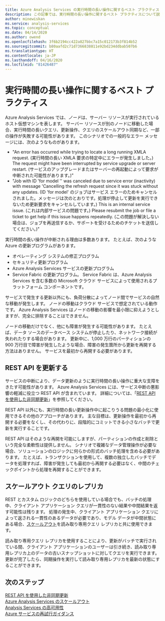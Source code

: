 ```yaml
---
title: Azure Analysis Services の実行時間の長い操作に関するベスト プラクティス | Microsoft Docs
description: この記事では、実行時間の長い操作に関するベスト プラクティスについて説明します。
author: minewiskan
ms.service: analysis-services
ms.topic: conceptual
ms.date: 04/14/2020
ms.author: owend
ms.openlocfilehash: 3f6b2194cc422a827bbc7a15c012173b3f814b52
ms.sourcegitcommit: b80aafd2c71d7366838811e92bd234ddbab507b6
ms.translationtype: HT
ms.contentlocale: ja-JP
ms.lasthandoff: 04/16/2020
ms.locfileid: "81426487"
---
```

# <a name="best-practices-for-long-running-operations"></a>実行時間の長い操作に関するベスト プラクティス

Azure Analysis Services では、*ノード*は、サーバー リソースが実行されているホスト仮想マシンを表します。 サーバー リソースが別のノードに移動した場合、実行時間の長いクエリ、更新操作、クエリのスケールアウト同期など、一部の操作が失敗する可能性があります。 このシナリオでの一般的なエラー メッセージには、次のようなものがあります。

- "An error has occurred while trying to locate a long running XMLA request. (実行時間の長い XMLA 要求の特定中にエラーが発生しました。) The request might have been interrupted by service upgrade or server restart. (サービスのアップグレードまたはサーバーの再起動によって要求が中断された可能性があります。)"
- "Job with ID '<guid>for model '<database>' was canceled due to service error (inactivity) with message 'Cancelling the refresh request since it was stuck without any updates. (ID 'for model' のジョブはサービス エラーのためキャンセルされました。メッセージは次のとおりです。処理が停止して更新を実行できないため更新要求をキャンセルしています。) This is an internal service issue. (これは内部サービスの問題です。) Please resubmit the job or file a ticket to get help if this issue happens repeatedly. (この問題が解決しない場合は、ジョブを再送信するか、サポートを受けるためのチケットを送信してください。)"

実行時間の長い操作が中断される理由は多数あります。 たとえば、次のような Azure の更新プログラムがあります。 
- オペレーティング システムの修正プログラム 
- セキュリティ更新プログラム
- Azure Analysis Services サービスの更新プログラム
- Service Fabric の更新プログラム。 Service Fabric は、Azure Analysis Services を含む多数の Microsoft クラウド サービスによって使用されるプラットフォーム コンポーネントです。

サービスで発生する更新以外にも、負荷分散によってノード間でサービスの自然な移動が発生します。 ノードの移動はクラウド サービスで想定されている動作です。 Azure Analysis Services はノードの移動の影響を最小限に抑えようとしますが、完全に排除することはできません。 

ノードの移動だけでなく、他にも障害が発生する可能性があります。 たとえば、データ ソースのデータベース システムが停止したり、ネットワーク接続が失われたりする場合があります。 更新中に、1,000 万行のパーティションの 900 万行目で障害が発生したような場合、障害の発生箇所から更新を再開する方法はありません。 サービスを最初から再開する必要があります。 

## <a name="refresh-rest-api"></a>REST API を更新する

サービスの中断により、データ更新のように実行時間の長い操作に重大な支障をきたす可能性があります。 Azure Analysis Services には、サービス中断の悪影響の軽減に役立つ REST API が含まれています。 詳細については、「[REST API を使用した非同期更新](analysis-services-async-refresh.md)」を参照してください。
 
REST API 以外にも、実行時間の長い更新操作中に起こりうる問題の最小化に使用できるその他のアプローチがあります。 主な目標は、更新操作を最初から再開する必要をなくし、その代わりに、段階的にコミットできる小さなバッチで更新を実行することです。 
 
REST API はそのような再開を可能にしますが、パーティションの作成と削除という完全な柔軟性は提供しません。 シナリオで複雑なデータ管理操作が必要な場合、ソリューションのロジックに何らかの形式のバッチ処理を含める必要があります。 たとえば、トランザクションを使用して、複数の独立したバッチでデータを処理すれば、障害が発生しても最初から再開する必要はなく、中間のチェックポイントから処理を再開することができます。 
 
## <a name="scale-out-query-replicas"></a>スケールアウト クエリのレプリカ

REST とカスタム ロジックのどちらを使用している場合でも、バッチの処理中、クライアント アプリケーション クエリが一貫性のない結果や中間結果を返す可能性は残ります。 処理の発生中、クライアント アプリケーション クエリによって返される一貫性のあるデータが必要であり、モデル データが中間状態にある場合、[スケールアウト](analysis-services-scale-out.md)を読み取り専用クエリ レプリカと共に使用できます。

読み取り専用クエリ レプリカを使用することにより、更新がバッチで実行されている間、クライアント アプリケーションのユーザーは引き続き、読み取り専用レプリカ上のデータの古いスナップショットに対してクエリを実行できます。 更新が完了したら、同期操作を実行して読み取り専用レプリカを最新の状態にすることができます。


## <a name="next-steps"></a>次のステップ

[REST API を使用した非同期更新](analysis-services-async-refresh.md)  
[Azure Analysis Services のスケールアウト](analysis-services-scale-out.md)  
[Analysis Services の高可用性](analysis-services-bcdr.md)  
[Azure サービスの再試行ガイダンス](https://docs.microsoft.com/azure/architecture/best-practices/retry-service-specific)   

